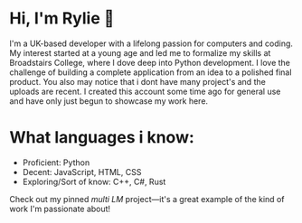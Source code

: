 # Hi, I'm Rylie 👋

I'm a UK-based developer with a lifelong passion for computers and coding. My interest started at a young age and led me to formalize my skills at Broadstairs College, where I dove deep into Python development. I love the challenge of building a complete application from an idea to a polished final product. You also may notice that i dont have many project's and the  uploads are recent. I created this account some time ago for general use and have only just begun to showcase my work here.
# What languages i know:

*   Proficient: Python
*   Decent: JavaScript, HTML, CSS
*   Exploring/Sort of know: C++, C#, Rust

Check out my pinned *multi LM* project—it's a great example of the kind of work I'm passionate about!
